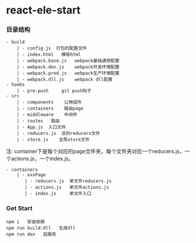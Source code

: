 # react-ele-start

### 目录结构
```
- build
    | - config.js  打包的配置文件
    | - index.html   模板html
    | - webpack.base.js   webpack基础通用配置
    | - webpack.dev.js    webpack开发环境配置
    | - webpack.prod.js   webpack生产环境配置
    | - webpack.dll.js    webpack dll配置
- hooks
    | - pre-push     git push钩子
- src
    | - components    公用组件
    | - containers    路由page
    | - middleware    中间件
    | - routes   路由
    | - App.js 	入口文件
    | - reducers.js  总的reducers文件
    | - store.js    全局store文件
```

注: container下是每个对应的page文件夹，每个文件夹对应一个reducers.js，一个actions.js，一个index.js。
```
- containers
    | - xxxPage
       | - reducers.js  单文件reducers.js
       | - actions.js   单文件actions.js
       | - index.js     单文件入口

```

### Get Start
```
npm i   安装依赖
npm run build:dll   生成dll
npm run dev   启服务
```

